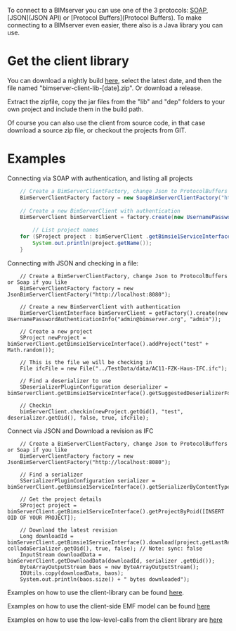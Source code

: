 To connect to a BIMserver you can use one of the 3 protocols: [SOAP](SOAP), [JSON](JSON API) or [Protocol Buffers](Protocol Buffers). To make connecting to a BIMserver even easier, there also is a Java library you can use.

# Get the client library

You can download a nightly build [here](http://archive.opensourcebim.org/BIMserver/nightly%20builds/), select the latest date, and then the file named "bimserver-client-lib-[date].zip". Or download a release.

Extract the zipfile, copy the jar files from the "lib" and "dep" folders to your own project and include them in the build path.

Of course you can also use the client from source code, in that case download a source zip file, or checkout the projects from GIT.

# Examples
Connecting via SOAP with authentication, and listing all projects

```java
	// Create a BimServerClientFactory, change Json to ProtocolBuffers or Soap if you like
	BimServerClientFactory factory = new SoapBimServerClientFactory("http://localhost:8080");
			
	// Create a new BimServerClient with authentication
	BimServerClient bimServerClient = factory.create(new UsernamePasswordAuthenticationInfo("admin@bimserver.org", "admin"));

        // List project names
	for (SProject project : bimServerClient .getBimsie1ServiceInterface().getAllProjects(true, true)) {
		System.out.println(project.getName());
	}

```

Connecting with JSON and checking in a file:
```
	// Create a BimServerClientFactory, change Json to ProtocolBuffers or Soap if you like
	BimServerClientFactory factory = new JsonBimServerClientFactory("http://localhost:8080");

	// Create a new BimServerClient with authentication
	BimServerClientInterface bimServerClient = getFactory().create(new UsernamePasswordAuthenticationInfo("admin@bimserver.org", "admin"));

	// Create a new project
	SProject newProject = bimServerClient.getBimsie1ServiceInterface().addProject("test" + Math.random());
			
	// This is the file we will be checking in
	File ifcFile = new File("../TestData/data/AC11-FZK-Haus-IFC.ifc");
			
	// Find a deserializer to use
	SDeserializerPluginConfiguration deserializer = bimServerClient.getBimsie1ServiceInterface().getSuggestedDeserializerForExtension("ifc");
			
	// Checkin
	bimServerClient.checkin(newProject.getOid(), "test", deserializer.getOid(), false, true, ifcFile);

```

Connect via JSON and Download a revision as IFC
```
	// Create a BimServerClientFactory, change Json to ProtocolBuffers or Soap if you like
	BimServerClientFactory factory = new JsonBimServerClientFactory("http://localhost:8080");

	// Find a serializer
	SSerializerPluginConfiguration serializer = bimServerClient.getBimsie1ServiceInterface().getSerializerByContentType("application/ifc");
			
	// Get the project details
	SProject project = bimServerClient.getBimsie1ServiceInterface().getProjectByPoid([INSERT OID OF YOUR PROJECT]);
			
	// Download the latest revision
	Long downloadId = bimServerClient.getBimsie1ServiceInterface().download(project.getLastRevisionId(), colladaSerializer.getOid(), true, false); // Note: sync: false
	InputStream downloadData = bimServerClient.getDownloadData(downloadId, serializer .getOid());
	ByteArrayOutputStream baos = new ByteArrayOutputStream();
	IOUtils.copy(downloadData, baos);
	System.out.println(baos.size() + " bytes downloaded");

```
Examples on how to use the client-library can be found [here](https://github.com/opensourceBIM/BIMserver/tree/master/Tests/test/org/bimserver/tests/serviceinterface).

Examples on how to use the client-side EMF model can be found [here]( https://github.com/opensourceBIM/BIMserver/tree/master/Tests/test/org/bimserver/tests/emf)

Examples on how to use the low-level-calls from the client library are [here](https://github.com/opensourceBIM/BIMserver/tree/master/Tests/test/org/bimserver/tests/lowlevel)